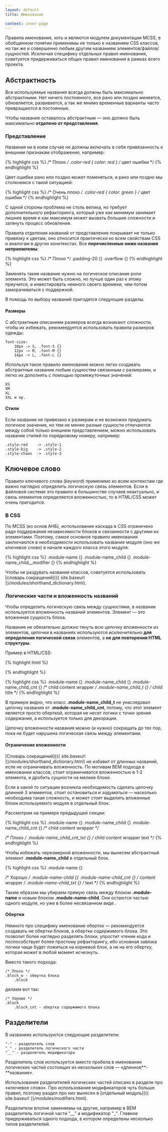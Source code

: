 ```yaml
---
layout: default
title: Именование

context: inner-page
---
```


Правила именования, хоть и являются модулем документации MCSS, в обобщенном понятии применимы не только к названиям CSS классов, но так же и совершенно любым другим названиям элементов/файлов/сущностей. Исключая специфику отдельных правил именования, советуется придерживаться общих правил именования в рамках всего проекта.

## Абстрактность

Все используемые названия всегда должны быть максимально абстрактными. Нет ничего постоянного, все рано или поздно меняется, обновляется, развивается, а так же мнимо временные варианты часто превращаются в постоянные.

Чтобы название оставалось абстрактным — оно должно быть максимально **отделено от представления**.

### Представление

Названия ни в коем случае не должны включать в себя привязанность к внешним признакам отображения, например:

{% highlight css %}
/* Плохо */
.color-red { color: red } /* цвет ошибки */
{% endhighlight %}

Цвет ошибки рано или поздно может поменяться, и рано или поздно мы столкнемся с такой ситуацией:

{% highlight css %}
/* Очень плохо */
.color-red { color: green } /* цвет ошибки */
{% endhighlight %}

С одной стороны проблема не столь велика, но требует дополнительного рефакторинга, который уже как минимум занимает лишнее время и как максимум может вызвать большие сложности и затянуть процесс обновления.

Правила отделения названий от представление покрывает не только привязку к цветам, оно относится практически ко всем свойствам CSS и аналогам в других конктекстах. Все **перечисленные ниже названия неприемлемы**:

{% highlight css %}
/* Плохо */
.padding-20 {}
.overflow {}
{% endhighlight %}

Заменять такие название нужно на логическое описание роли элемента. Это может быть сложно, но лучше один раз к этому приучится, и инвестировать немного своего времени, чем потом заморачиваться с поддержкой. 

В помощь по выбору названий пригодятся следующие разделы.

#### Размеры

С абстрактным описанием размеров всегда возникают сложности, чтобы их избежать, рекомендуется использовать правила размеров одежды:

	font-size:
		10px -> S, .font-S {}
		12px -> M, .font-M {}
		14px -> L, .font-L {}

Используя такое правило именования можно легко создавать абстрактные название любым сущностям связанным с размерами, и легко их дополнять с помощью промежуточных значений:

	XS
	XM
	XL
	XXL и пр.

#### Cтили

Если название не привязано к размерам и не возможно придумать логичное значение, но тем не менее разные сущности отличаются между собой только внешним представлением, можно использовать название стилей по порядковому номеру, например:

	.style-red    -> .style-1
	.style-big    -> .style-2
	.style-chaos  -> .style-3

## Ключевое слово

Правило ключевого слова (keyword) применимо ко всем контекстам где важно наглядно определить логическую связь элементов. Если в файловой системе это правило в большинстве случаев неактуально, и связь элементов определяется вложенностью, то в HTML/CSS может очень пригодится.

### В CSS

По MCSS (из основ АНБ), использование каскада в CSS ограничено ради поддержания независимости блоков и связанности с другими их элементами. Поэтому, самое основное правило именования заключаются в необходимости использовать название модуля (оно же ключевое слово) в начале каждого класса этого модуля:

{% highlight css %}
.module-name {}
.module-name_child {}
.module-name_child__modifier {}
{% endhighlight %}

Чтобы не раздувать названия классов, советуется использовать [cловарь сокращений]({{ site.baseurl }}/modules/shorthand_dictionary.html).

### Логические части и вложенность названий

Чтобы определить логическую связь между сущностями, в названии используется вложенность названий элементов. Элемент — это вложенная сущность блока.

Название не обязательно должно тянуть всю цепочку вложенности из элементов, цепочки в названиях используются исключительно **для определения логической связи** элементов, а **не для повторения HTML структуры**.

Пример в HTML/CSS:

{% highlight html %}
<div class="module-name">
    <div class="module-name_child">
        <div class="module-name_child_cnt">
            <div class="module-name_child_t">
        </div>
    </div>
</div>
{% endhighlight %}

{% highlight css %}
.module-name {}
.module-name_child {}
.module-name_child_cnt {} /* child content wrapper */
.module-name_child_t {} /* child title */
{% endhighlight %}

В примере видно, что класс **.module-name\_child_t** не унаследовал цепочку названия от **.module-name\_child_cnt**, потому, что этот элемент является просто оберткой, которая не несет логики с точки зрения содержания, а используется только для декорации.

Цепочку вложенности названия можно (и нужно) сокращать до тех пор, пока не будет нарушена логическая связь между элементами. 

#### Ограничение вложенности

[Словарь сокращений]({{ site.baseurl }}/modules/shorthand_dictionary.html) не избавит от длинных названий, есле не ограничивать вложенность. По мотивам BEM подхода в именовании классов, стоит ограничиватся вложенностью в 1-2 элемента, и дробить сущности на мелкие блоки.

Если в какой то ситуации возникла необходимость сделать цепочку длинней 3 элементов, стоит *остановиться и задуматься* — насколько необходима такая сложность, и может стоит выделить вложенные блоки используемого модуля в отдельный блок.

Рассмотрим на примере предыдущей секции:

{% highlight css %}
.module-name {}
.module-name_child {}
.module-name_child_cnt {} /* child content wrapper */

/* Плохо */
.module-name_child_cnt_txt {} /* child content wrapper text */
{% endhighlight %}

Чтобы избежать черезмерной вложенности, мы вынесем абстрактный элемент **.module-name_child** в отдельный блок.

{% highlight css %}
.module-name {}

/* Хорошо */
.module-name-child {}
.module-name-child_cnt {} /* content wrapper */
.module-name-child_txt {} /* text */
{% endhighlight %}

Таким образом мы убираем прямую связь между блоком **.module-name** и новым блоком **.module-name-child**. Они остаются частью одного модуля, но уже в более несвязанном виде .

#### Обертки

Немного про специфику именование оберток — рекомендуется создавать не обертки блоков, а обертки содержимого блока. Это позволит более наглядно разделять блоки, упростит чтение кода и поспособствует более простому рефакторингу, ибо основная завязка логики чаще будет ложиться на корневой блок, а не на его обертку, которая может в любой момент исчезнуть.

Вместо такого подхода:

	/* Плохо */
	.block_w - обертка блока	
		.block

делаем вот так:

	/* Хорошо */
	.block
		.block_cnt - обертка содержимого блока

## Разделители

В названиях используются следующие разделители:

	"-" - разделитель слов
	"_" - разделитель логического части
	"__" - разделитель модификатора

Разделитель слов используется вместо пробела в именовании логических частей состоящих из нескольких слов — «длинное**-**название».

Использование разделителей логических частей описано в разделе про «ключевое слово». Про использование модификаторов чуть больше правил, поэтому раздел про них вынесен в [отдельный модуль]({{ site.baseurl }}/modules/modifiers.html).

Разделители вполне заменяемы на другие, например в BEM разделитель логичной части "\_\_" а модификатор "_". Главное придерживаться одного подхода, в котором определены несколько типов разделителей.